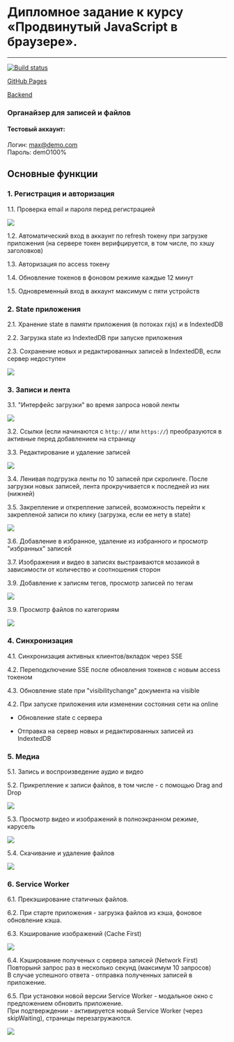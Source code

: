 # Дипломное задание к курсу «Продвинутый JavaScript в браузере».

---

[![Build status](https://ci.appveyor.com/api/projects/status/ov2mwgn37ynfvi92/branch/master?svg=true)](https://ci.appveyor.com/project/MaxKrch/chaos-organizer/branch/master)

[GitHub Pages](https://maxkrch.github.io/Chaos-Organizer/)

[Backend](https://github.com/MaxKrch/Chaos-Organizer-backend)

### Органайзер для записей и файлов

#### Тестовый аккаунт:
Логин: max@demo.com  
Пароль: demO100%

## Основные функции

### 1. Регистрация и авторизация  
  1.1. Проверка email и пароля перед регистрацией  
  
![](https://i.imgur.com/kXpBHxK.png)

  1.2. Автоматический вход в аккаунт по refresh токену при загрузке приложения (на сервере токен верифцируется, в том числе, по хэшу заголовков)  
  
  1.3. Авторизация по access токену  
  
  1.4. Обновление токенов в фоновом режиме каждые 12 минут  
  
  1.5. Одновременный вход в аккаунт максимум с пяти устройств  


### 2. State приложения  
  2.1. Хранение state в памяти приложения (в потоках rxjs) и в IndextedDB  

  2.2. Загрузка state из IndextedDB при запуске приложения  

  2.3. Сохранение новых и редактированных записей в IndextedDB, если сервер недоступен  
  
![](https://i.imgur.com/g8YTcaz.png)   

### 3. Записи и лента  
  3.1. "Интерфейс загрузки" во время запроса новой ленты  
  
![](https://i.imgur.com/mAYRe9N.png)     

  3.2. Ссылки (если начинаются с `http://` или `https://`) преобразуются в активные перед добавлением на страницу  

  3.3. Редактирование и удаление записей  
  
![](https://i.imgur.com/ZUKICyD.png)  

  3.4. Ленивая подгрузка ленты по 10 записей при скролинге. После загрузки новых записей, лента прокручивается к последней из них (нижней)  

  3.5. Закрепление и открепление записей, возможность перейти к закрепленой записи по клику (загрузка, если ее нету в state)  
  
![](https://i.imgur.com/w4LfMxB.png)  

  3.6. Добавление в избранное, удаление из избранного и просмотр "избранных" записей  

  3.7. Изображения и видео в записях выстраиваются мозаикой в зависимости от количество и соотношения сторон  

  3.9. Добавление к записям тегов, просмотр записей по тегам  
  
![](https://i.imgur.com/QhnpxSc.png)   

  3.9. Просмотр файлов по категориям  
  
![](https://i.imgur.com/qIl9ykb.png)   

### 4. Синхронизация  
  4.1. Синхронизация активных клиентов/вкладок через SSE  

  4.2. Переподключение SSE после обновления токенов с новым access токеном  

  4.3. Обновление state при "visibilitychange" документа на visible  

  4.2. При запуске приложения или изменении состояния сети на online  

   - Обновление state с сервера  

   - Отправка на сервер новых и редактированных записей из IndextedDB

### 5. Медиа  
  5.1. Запись и воспроизведение аудио и видео  

  5.2. Прикрепление к записи файлов, в том числе - с помощью Drag and Drop  
  
![](https://i.imgur.com/fILmBJq.png)  

  5.3. Просмотр видео и изображений в полноэкранном режиме, карусель  
  
![](https://i.imgur.com/w0beFzh.png)  

  5.4. Скачивание и удаление файлов  
  
![](https://i.imgur.com/mjZXdXs)    

### 6. Service Worker  
  6.1. Прекэширование статичных файлов.  

  6.2. При старте приложения - загрузка файлов из кэша, фоновое обновление кэша.  

  6.3. Кэширование изображений (Cache First)  
  
![](https://i.imgur.com/oU50bHk.png)  

  6.4. Кэширование полученых с сервера записей (Network First)  
  Повторынй запрос раз в несколько секунд (максимум 10 запросов)  
  В случае успешного ответа - отправка полученных записей в приложение.  

  6.5. При установки новой версии Service Worker - модальное окно с предложением обновить приложение.  
  При подтверждении - активируется новый Service Worker (через skipWaiting), страницы перезагружаются.  
  
![](https://i.imgur.com/9bwrBdW.png)

